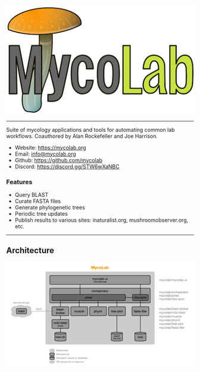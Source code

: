 ![architecture](images/logo-s.png)  

----
Suite of mycology applications and tools for automating common lab workflows.
Coauthored by Alan Rockefeller and Joe Harrison.

- Website: https://mycolab.org
- Email: <info@mycolab.org>
- Github: https://github.com/mycolab
- Discord: https://discord.gg/STW6wXaNBC

### Features

- Query BLAST
- Curate FASTA files
- Generate phylogenetic trees
- Periodic tree updates
- Publish results to various sites: inaturalist.org, mushroomobserver.org, etc.
----
## Architecture
![architecture](images/architecture.png)